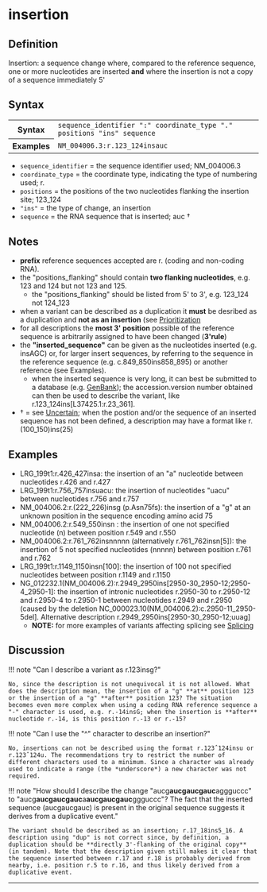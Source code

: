 # insertion

## Definition

Insertion: a sequence change where, compared to the reference sequence, one or more nucleotides are inserted **and** where the insertion is not a copy of a sequence immediately 5'

## Syntax

<table class="syntax">
  <tr>
    <th>Syntax</th>
    <td><code>sequence_identifier ":" coordinate_type "." positions "ins" sequence</code></td>
  </tr>
  <tr>
    <th>Examples</th>
    <td><code>NM_004006.3:r.123_124insauc</code></td>
  </tr>
</table>

- <code>sequence_identifier</code> = the sequence identifier used; NM_004006.3
- <code>coordinate_type</code> = the coordinate type, indicating the type of numbering used; r.
- <code>positions</code> = the positions of the two nucleotides flanking the insertion site; 123_124
- <code>"ins"</code> = the type of change, an insertion
- <code>sequence</code> = the RNA sequence that is inserted; auc †

## Notes

- **prefix** reference sequences accepted are r. (coding and non-coding RNA).
- the "positions_flanking" should contain **two flanking nucleotides**, e.g. 123 and 124 but not 123 and 125.
  - the "positions_flanking" should be listed from 5' to 3', e.g. 123_124 not 124_123
- when a variant can be described as a duplication it **must** be desribed as a duplication and **not as an insertion** (see [Prioritization](../general.md)
- for all descriptions the **most 3' position** possible of the reference sequence is arbitrarily assigned to have been changed (**3'rule**)
- the **"inserted_sequence"** can be given as the nucleotides inserted (e.g. insAGC) or, for larger insert sequences, by referring to the sequence in the reference sequence (e.g. c.849_850ins858_895) or another reference (see Examples).
  - when the inserted sequence is very long, it can best be submitted to a database (e.g. [GenBank](http://www.ncbi.nlm.nih.gov/genbank/submit/)); the accession.version number obtained can then be used to describe the variant, like r.123_124ins[L37425.1:r.23\_361].
- † = see [Uncertain](../uncertain.md); when the postion and/or the sequence of an inserted sequence has not been defined, a description may have a format like r.(100_150)ins(25)

## Examples

- LRG_199t1:r.426_427insa: the insertion of an "a" nucleotide between nucleotides r.426 and r.427
- LRG_199t1:r.756_757insuacu: the insertion of nucleotides "uacu" between nucleotides r.756 and r.757
- NM_004006.2:r.(222_226)insg (p.Asn75fs): the insertion of a "g" at an unknown position in the sequence encoding amino acid 75
- NM_004006.2:r.549_550insn : the insertion of one not specified nucleotide (n) between position r.549 and r.550
- NM_004006.2:r.761_762insnnnnn (alternatively r.761_762insn[5]): the insertion of 5 not specified nucleotides (nnnnn) between position r.761 and r.762
- LRG_199t1:r.1149_1150insn[100]: the insertion of 100 not specified nucleotides between position r.1149 and r.1150
- NG_012232.1(NM_004006.2):r.2949_2950ins[2950-30\_2950-12;2950-4\_2950-1]: the insertion of intronic nucleotides r.2950-30 to r.2950-12 and r.2950-4 to r.2950-1 between nucleotides r.2949 and r.2950 (caused by the deletion NC_000023.10(NM_004006.2):c.2950-11_2950-5del]. Alternative description r.2949_2950ins[2950-30\_2950-12;uuag]
  - **NOTE:** for more examples of variants affecting splicing see [Splicing](splicing.md)

## Discussion

!!! note "Can I describe a variant as r.123insg?"

    No, since the description is not unequivocal it is not allowed. What does the description mean, the insertion of a "g" **at** position 123 or the insertion of a "g" **after** position 123? The situation becomes even more complex when using a coding RNA reference sequence a "-" character is used, e.g. r.-14insG; when the insertion is **after** nucleotide r.-14, is this position r.-13 or r.-15?

!!! note "Can I use the "^" character to describe an insertion?"

    No, insertions can not be described using the format r.123ˆ124insu or r.123ˆ124u. The recommendations try to restrict the number of different characters used to a minimum. Since a character was already used to indicate a range (the *underscore*) a new character was not required.

!!! note "How should I describe the change "aucg**aucgaucgauc**aggguccc" to "aucg**aucgaucgauc**a**aucgaucgauc**ggguccc"? The fact that the inserted sequence (aucgaucgauc) is present in the original sequence suggests it derives from a duplicative event."

    The variant should be described as an insertion; r.17_18ins5_16. A description using "dup" is not correct since, by definition, a duplication should be **directly 3'-flanking of the original copy** (in tandem). Note that the description given still makes it clear that the sequence inserted between r.17 and r.18 is probably derived from nearby, i.e. position r.5 to r.16, and thus likely derived from a duplicative event.

---
